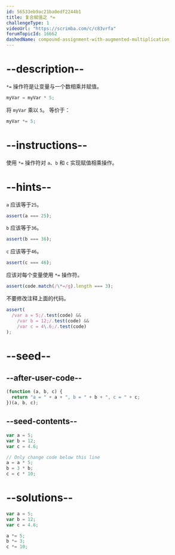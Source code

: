 ```yaml
---
id: 56533eb9ac21ba0edf2244b1
title: 复合赋值之 *=
challengeType: 1
videoUrl: "https://scrimba.com/c/c83vrfa"
forumTopicId: 16662
dashedName: compound-assignment-with-augmented-multiplication
---
```


# --description--

`*=` 操作符是让变量与一个数相乘并赋值。

```js
myVar = myVar * 5;
```

将 `myVar` 乘以 `5`。 等价于：

```js
myVar *= 5;
```

# --instructions--

使用 `*=` 操作符对 `a`、`b` 和 `c` 实现赋值相乘操作。

# --hints--

`a` 应该等于`25`。

```js
assert(a === 25);
```

`b` 应该等于`36`。

```js
assert(b === 36);
```

`c` 应该等于`46`。

```js
assert(c === 46);
```

应该对每个变量使用 `*=` 操作符。

```js
assert(code.match(/\*=/g).length === 3);
```

不要修改注释上面的代码。

```js
assert(
  /var a = 5;/.test(code) &&
    /var b = 12;/.test(code) &&
    /var c = 4\.6;/.test(code)
);
```

# --seed--

## --after-user-code--

```js
(function (a, b, c) {
  return "a = " + a + ", b = " + b + ", c = " + c;
})(a, b, c);
```

## --seed-contents--

```js
var a = 5;
var b = 12;
var c = 4.6;

// Only change code below this line
a = a * 5;
b = 3 * b;
c = c * 10;
```

# --solutions--

```js
var a = 5;
var b = 12;
var c = 4.6;

a *= 5;
b *= 3;
c *= 10;
```
